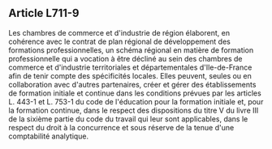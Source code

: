 Article L711-9
----
Les chambres de commerce et d'industrie de région élaborent, en cohérence avec
le contrat de plan régional de développement des formations professionnelles, un
schéma régional en matière de formation professionnelle qui a vocation à être
décliné au sein des chambres de commerce et d'industrie territoriales et
départementales d'Ile-de-France afin de tenir compte des spécificités locales.
Elles peuvent, seules ou en collaboration avec d'autres partenaires, créer et
gérer des établissements de formation initiale et continue dans les conditions
prévues par les articles L. 443-1 et L. 753-1 du code de l'éducation pour la
formation initiale et, pour la formation continue, dans le respect des
dispositions du titre V du livre III de la sixième partie du code du travail qui
leur sont applicables, dans le respect du droit à la concurrence et sous réserve
de la tenue d'une comptabilité analytique.

